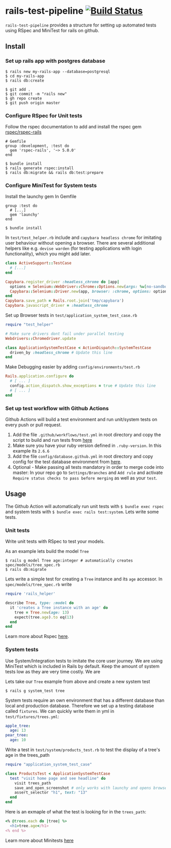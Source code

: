 # rails-test-pipeline [![Build Status](https://github.com/rspec/rspec-core/workflows/RSpec%20CI/badge.svg)](https://github.com/danburck/rails-test-pipeline/actions)

`rails-test-pipeline` provides a structure for setting up automated tests using RSpec and MiniTest for rails on github.

## Install
### Set up rails app with postgres database
```
$ rails new my-rails-app --database=postgresql
$ cd my-rails-app
$ rails db:create

$ git add .
$ git commit -m "rails new"
$ gh repo create
$ git push origin master
```

### Configure RSpec for Unit tests
Follow the rspec documentation to add and install the rspec gem [rspec/rspec-rails](https://github.com/rspec/rspec-rails)
```
# Gemfile
group :development, :test do
  gem 'rspec-rails', '~> 5.0.0'
end

$ bundle install
$ rails generate rspec:install
$ rails db:migrate && rails db:test:prepare
```
 
 
### Configure MiniTest for System tests
Install the launchy gem
In Gemfile
```
group :test do
  # [...]
  gem 'launchy'
end
```
```
$ bundle install
```

In `test/test_helper.rb` include and `capybara headless chrome` for imitating user behaviour without opening a browser. There are several additional helpers like e.g. `devise warden` (for testing applications with login functionality), which you might add later.
```ruby
class ActiveSupport::TestCase
  # [...]
end

Capybara.register_driver :headless_chrome do |app|
  options = Selenium::WebDriver::Chrome::Options.new(args: %w[no-sandbox headless disable-gpu window-size=1400,900])
  Capybara::Selenium::Driver.new(app, browser: :chrome, options: options)
end
Capybara.save_path = Rails.root.join('tmp/capybara')
Capybara.javascript_driver = :headless_chrome
``` 


Set up Browser tests in `test/application_system_test_case.rb`
```ruby
require "test_helper"

# Make sure drivers dont fail under parallel testing
Webdrivers::Chromedriver.update

class ApplicationSystemTestCase < ActionDispatch::SystemTestCase
  driven_by :headless_chrome # Update this line
end
```

Make Debugging easier by adding `config/environments/test.rb`
```ruby
Rails.application.configure do
  # [ ... ]
  config.action_dispatch.show_exceptions = true # Update this line
  # [ ... ]
end
```

### Set up test workflow with Github Actions
Github Actions will build a test environment and run unit/system tests on every push or pull request.

1. Add the file `.github/workflows/test.yml` in root directory and copy the script to build and run tests from [here](/.github/workflows/test.yaml)
2. Make sure you have your ruby version defined in `.ruby-version`. In this example its `2.6.6`
3. Add the file `config/database.github.yml` in root directory and copy config for the test database environment from [here](/config/database.github.yml).
4. Optional - Make passing all tests mandatory in order to merge code into master: In your repo go to `Settings/Branches` and `Add rule` and activate `Require status checks to pass before merging` as well as your `test`.


## Usage
The Github Action will automatically run unit tests with `$ bundle exec rspec` and system tests with `$ bundle exec rails test:system`. Lets write some tests. 

### Unit tests
Write unit tests with RSpec to test your models.

As an example lets build the model `Tree`
```
$ rails g model Tree age:integer # automatically creates spec/models/tree_spec.rb
$ rails db:migrate
```

Lets write a simple test for creating a `Tree` instance and its `age` accessor. In `spec/models/tree_spec.rb` write

```ruby
require 'rails_helper'

describe Tree, type: :model do
  it 'creates a Tree instance with an age' do
    tree = Tree.new(age: 13)
    expect(tree.age).to eq(13)
  end
end
```
Learn more about Rspec [here](https://github.com/rspec/rspec-core).


### System tests
Use System/Integration tests to imitate the core user journey. We are using MiniTest which is included in Rails by default. Keep the amount of system tests low as they are very time costly. We are 

Lets take our `Tree` example from above and create a new system test
```
$ rails g system_test tree
```

System tests require an own environment that has a different database than local and production database. Therefore we set up a testing database called `fixtures`. We can quickly write them in yml in `test/fixtures/trees.yml`:
```yml
apple_tree:
  age: 13
pear_tree:
  age: 10
```

Write a test in `test/system/products_test.rb` to test the display of a tree's age in the trees_path
```ruby
require "application_system_test_case"

class ProductsTest < ApplicationSystemTestCase
  test "visit home page and see headline" do
    visit trees_path
    save_and_open_screenshot # only works with launchy and opens browser to take a screenshot, take in and out like raise
    assert_selector "h1", text: "13"
  end
end
```

Here is an exmaple of what the test is looking for in the `trees_path`:
```ruby 
<% @trees.each do |tree| %>
  <h1>tree.age</h1>
<% end %>
```


Learn more about Minitests [here](https://www.rubydoc.info/gems/minitest/2.3.1/MiniTest/Assertions)
